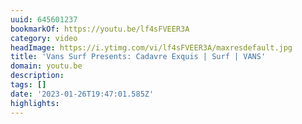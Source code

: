 ```yaml
---
uuid: 645601237
bookmarkOf: https://youtu.be/lf4sFVEER3A
category: video
headImage: https://i.ytimg.com/vi/lf4sFVEER3A/maxresdefault.jpg
title: 'Vans Surf Presents: Cadavre Exquis | Surf | VANS'
domain: youtu.be
description:
tags: []
date: '2023-01-26T19:47:01.585Z'
highlights:
---
```



